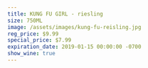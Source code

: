 ```yaml
---
title: KUNG FU GIRL - riesling
size: 750ML
image: /assets/images/kung-fu-reisling.jpg
reg_price: $9.99
special_price: $7.99
expiration_date: 2019-01-15 00:00:00 -0700
show_wine: true
---
```


